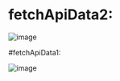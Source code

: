 # fetchApiData2:

![image](https://user-images.githubusercontent.com/92245005/215307371-940e908d-938c-41d7-a6d5-e5e2fb86bb3d.png)

#fetchApiData1:

![image](https://user-images.githubusercontent.com/92245005/215307601-63abccc5-aca4-4f05-95f6-6e6b60df110a.png)

